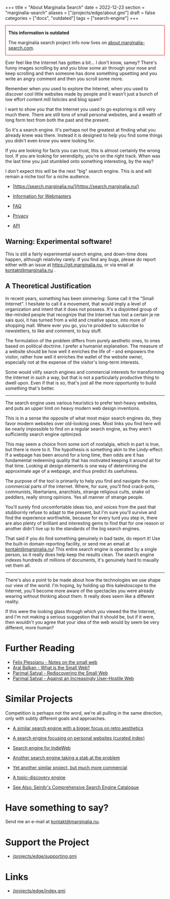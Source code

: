 +++
title = "About Marginalia Search"
date = 2022-12-23
section = "marginalia-search"
aliases = ["/projects/edge/about.gmi"]
draft = false
categories = ["docs", "outdated"]
tags = ["search-engine"]
+++


<div style="border: 1px solid red; padding-left: 1ch; padding-right: 1ch;">

**This information is outdated** 

The marginalia search project info now lives on [about.marginalia-search.com](https://about.marginalia-search.com/).

</div>

Ever feel like the Internet has gotten a bit... I don't know, samey? There's funny images scrolling by and you blow some air through your nose and keep scrolling and then someone has done something upsetting and you write an angry comment and then you scroll some more. 

Remember when you used to explore the Internet, when you used to discover cool little websites made by people and it wasn't just a bunch of low effort content mill listicles and blog spam? 

I want to show you that the Internet you used to go exploring is still very much there. There are still tons of small personal websites, and a wealth of long form text from both the past and the present. 

So it's a search engine. It's perhaps not the greatest at finding what you already knew was there. Instead it is designed to help you find some things you didn't even know you were looking for. 

If you are looking for facts you can trust, this is almost certainly the wrong tool. If you are looking for serendipity, you're on the right track. When was the last time you just stumbled onto something interesting, by the way?

I don't expect this will be the next "big" search engine. This is and will remain a niche tool for a niche audience.

* [https://search.marginalia.nu/](https://search.marginalia.nu/)

* [Information for Webmasters](/projects/edge/for-webmasters.gmi)

* [FAQ](/projects/edge/faq.gmi)

* [Privacy](/projects/edge/privacy.gmi)

* [API](https://api.marginalia.nu)

## Warning: Experimental software! 

This is still a fairly experimental search engine, and down-time does happen, although relativley rarely.  If you find any bugs, please do report either with an issue at https://git.marginalia.nu, or via email at kontakt@marginalia.nu .

## A Theoretical Justification

In recent years, something has been simmering: Some call it the "Small Internet". I hesitate to call it a movement, that would imply a level of organization and intent that it does not possess. It's a disjointed group of like-minded people that recognize that the Internet has lost a certain je ne sais quoi, it has turned from a wild and creative space, into more of shopping mall. Where ever you go, you're prodded to subscribe to newsletters, to like and comment, to buy stuff.

The formulation of the problem differs from purely aesthetic ones, to ones based on political doctrine. I prefer a humanist explanation. The measure of a website should be how well it enriches the life of – and empowers the visitor, rather how well it enriches the wallet of the website owner, especially not at the expense of the visitor's long-term interests.

Some would vilify search engines and commercial interests for transforming the Internet in such a way, but that is not a particularly productive thing to dwell upon. Even if that is so, that's just all the more opportunity to build something that's better.

<hr>

The search engine uses various heuristics to prefer text-heavy websites, and puts an upper limit on heavy modern web design inventions.

This is in a sense the opposite of what most major search engines do, they favor modern websites over old-looking ones. Most links you find here will be nearly impossible to find on a regular search engine, as they aren't sufficiently search engine optimized.

This may seem a choice from some sort of nostalgia, which in part is true, but there is more to it. The hypothesis is something akin to the Lindy-effect: If a webpage has been around for a long time, then odds are it has fundamental redeeming quality that has motivated keeping it around all for that time. Looking at design elements is one way of determining the approximate age of a webpage, and thus predict its usefulness.

The purpose of the tool is primarily to help you find and navigate the non-commercial parts of the internet. Where, for sure, you'll find crack-pots, communists, libertarians, anarchists, strange religious cults, snake oil peddlers, really strong opinions. Yes all manner of strange people.

You'll surely find uncomfortable ideas too, and voices from the past that stubbornly refuse to adapt to the present, but I'm sure you'll survive and find the experience worthwhile, because for every turd you step in, there are also plenty of brilliant and interesting gems to find that for one reason or another didn't live up to the standards of the big search engines.  

That said if you do find something genuinely in bad taste, do report it!  Use the built-in domain reporting facility, or send me an email at kontakt@marginalia.nu!  This entire search engine is operated by a single person, so it really does help keep the results clean.  The search engine indexes hundreds of millions of documents, it's genuinely hard to maually vet them all.

<hr>

There's also a point to be made about how the technologies we use shape our view of the world. I'm hoping, by holding up this kaleidoscope to the Internet, you'll become more aware of the spectacles you were already wearing without thinking about them. It really does seem like a different reality.

If this were the looking glass through which you viewed the the Internet, and I'm not making a serious suggestion that it should be, but if it were, then wouldn't you agree that your idea of the web would by seem be very different, more human?

# Further Reading

* [Felix Plesoianu - Notes on the small web](https://felix.plesoianu.ro/web/in-the-small.html)
* [Aral Balkan - What is the Small Web?](https://ar.al/2020/08/07/what-is-the-small-web/)
* [Parimal Satyal - Rediscovering the Small Web](https://neustadt.fr/essays/the-small-web/)
* [Parimal Satyal - Against an Increasingly User-Hostile Web](https://neustadt.fr/essays/against-a-user-hostile-web/)

# Similar Projects

Competition is perhaps not the word, we're all pulling in the same direction, only with subtly different goals and approaches.

* [A similar search engine with a bigger focus on retro aesthetics](https://wiby.me/)
* [A search engine focusing on personal websites (curated index)](https://searchmysite.net/)
* [Search engine for IndieWeb](https://indieweb-search.jamesg.blog/)
* [Another search engine taking a stab at the problem](http://teclis.com/)
* [Yet another similar project, but much more commercial](https://millionshort.com/)
* [A topic-discovery engine](https://highbrow.se/)

* [See Also: Seirdy's Comprehensive Search Engine Catalogue](https://seirdy.one/2021/03/10/search-engines-with-own-indexes.html)

# Have something to say?

Send me an e-mail at kontakt@marginalia.nu.

# Support the Project

* [/projects/edge/supporting.gmi](/projects/edge/supporting.gmi)

# Links

* [/projects/edge/index.gmi](/projects/edge/index.gmi)
